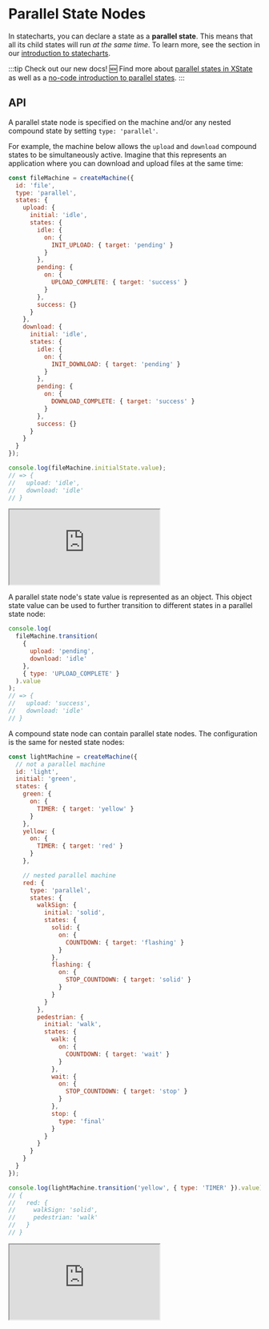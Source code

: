 # Parallel State Nodes

In statecharts, you can declare a state as a **parallel state**. This means that all its child states will run _at the same time_. To learn more, see the section in our [introduction to statecharts](./introduction-to-state-machines-and-statecharts/index.md#parallel-states).

:::tip Check out our new docs!
🆕 Find more about [parallel states in XState](https://stately.ai/docs/xstate/states/parallel-states) as well as a [no-code introduction to parallel states](https://stately.ai/docs/states/parallel-states).
:::

## API

A parallel state node is specified on the machine and/or any nested compound state by setting `type: 'parallel'`.

For example, the machine below allows the `upload` and `download` compound states to be simultaneously active. Imagine that this represents an application where you can download and upload files at the same time:

```js {3,5,21}
const fileMachine = createMachine({
  id: 'file',
  type: 'parallel',
  states: {
    upload: {
      initial: 'idle',
      states: {
        idle: {
          on: {
            INIT_UPLOAD: { target: 'pending' }
          }
        },
        pending: {
          on: {
            UPLOAD_COMPLETE: { target: 'success' }
          }
        },
        success: {}
      }
    },
    download: {
      initial: 'idle',
      states: {
        idle: {
          on: {
            INIT_DOWNLOAD: { target: 'pending' }
          }
        },
        pending: {
          on: {
            DOWNLOAD_COMPLETE: { target: 'success' }
          }
        },
        success: {}
      }
    }
  }
});

console.log(fileMachine.initialState.value);
// => {
//   upload: 'idle',
//   download: 'idle'
// }
```

<iframe src="https://stately.ai/viz/embed/?gist=ef808b0400ececa786ec17e20d62c1e0"></iframe>

A parallel state node's state value is represented as an object. This object state value can be used to further transition to different states in a parallel state node:

```js
console.log(
  fileMachine.transition(
    {
      upload: 'pending',
      download: 'idle'
    },
    { type: 'UPLOAD_COMPLETE' }
  ).value
);
// => {
//   upload: 'success',
//   download: 'idle'
// }
```

A compound state node can contain parallel state nodes. The configuration is the same for nested state nodes:

```js
const lightMachine = createMachine({
  // not a parallel machine
  id: 'light',
  initial: 'green',
  states: {
    green: {
      on: {
        TIMER: { target: 'yellow' }
      }
    },
    yellow: {
      on: {
        TIMER: { target: 'red' }
      }
    },

    // nested parallel machine
    red: {
      type: 'parallel',
      states: {
        walkSign: {
          initial: 'solid',
          states: {
            solid: {
              on: {
                COUNTDOWN: { target: 'flashing' }
              }
            },
            flashing: {
              on: {
                STOP_COUNTDOWN: { target: 'solid' }
              }
            }
          }
        },
        pedestrian: {
          initial: 'walk',
          states: {
            walk: {
              on: {
                COUNTDOWN: { target: 'wait' }
              }
            },
            wait: {
              on: {
                STOP_COUNTDOWN: { target: 'stop' }
              }
            },
            stop: {
              type: 'final'
            }
          }
        }
      }
    }
  }
});

console.log(lightMachine.transition('yellow', { type: 'TIMER' }).value);
// {
//   red: {
//     walkSign: 'solid',
//     pedestrian: 'walk'
//   }
// }
```

<iframe src="https://stately.ai/viz/embed/?gist=3887dee1e2bb6e84c3b5a42c056984ad"></iframe>

<!-- TODO - maybe add something about onDone in a parallel state? -->
